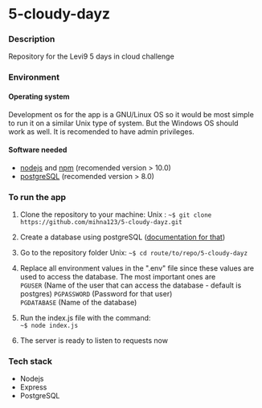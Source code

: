 # 5-cloudy-dayz

### Description

Repository for the Levi9 5 days in cloud challenge

### Environment

#### Operating system

Development os for the app is a GNU/Linux OS so it would be most simple  
to run it on a similar Unix type of system. But the Windows OS should  
work as well. It is recomended to have admin privileges.

#### Software needed

+ [nodejs](https://nodejs.org/en) and [npm](https://www.npmjs.com/) (recomended version > 10.0)
+ [postgreSQL](https://www.postgresql.org/) (recomended version > 8.0)


### To run the app
1. Clone the repository to your machine:
 Unix : `~$ git clone https://github.com/mihna123/5-cloudy-dayz.git`  

2. Create a database using postgreSQL ([documentation for that](https://www.postgresql.org/docs/16/tutorial-createdb.html))

3. Go to the repository folder
Unix: `~$ cd route/to/repo/5-cloudy-dayz`

4. Replace all environment values in the ".env" file since these values are used to access the database. The most important ones are  
`PGUSER` (Name of the user that can access the database - default is postgres) 
`PGPASSWORD` (Password for that user)  
`PGDATABASE` (Name of the database)  

5. Run the index.js file with the command:  
`~$ node index.js`

6. The server is ready to listen to requests now

### Tech stack

+ Nodejs
+ Express
+ PostgreSQL



